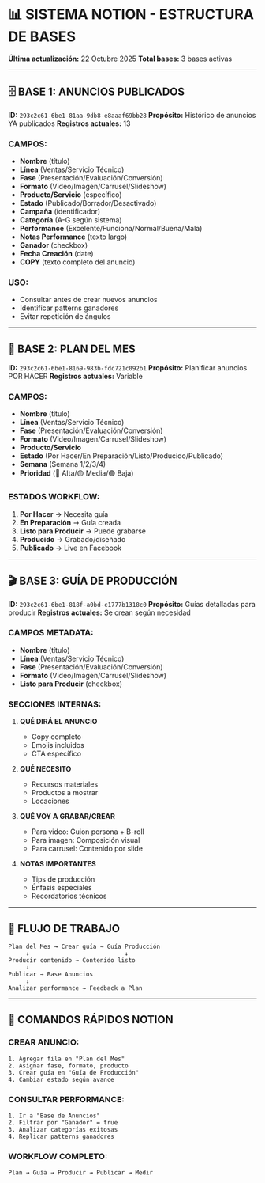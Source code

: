 # 📊 SISTEMA NOTION - ESTRUCTURA DE BASES

**Última actualización:** 22 Octubre 2025
**Total bases:** 3 bases activas

---

## 🗄️ BASE 1: ANUNCIOS PUBLICADOS

**ID:** `293c2c61-6be1-81aa-9db8-e8aaaf69bb28`
**Propósito:** Histórico de anuncios YA publicados
**Registros actuales:** 13

### CAMPOS:
- **Nombre** (título)
- **Línea** (Ventas/Servicio Técnico)
- **Fase** (Presentación/Evaluación/Conversión)
- **Formato** (Video/Imagen/Carrusel/Slideshow)
- **Producto/Servicio** (específico)
- **Estado** (Publicado/Borrador/Desactivado)
- **Campaña** (identificador)
- **Categoría** (A-G según sistema)
- **Performance** (Excelente/Funciona/Normal/Buena/Mala)
- **Notas Performance** (texto largo)
- **Ganador** (checkbox)
- **Fecha Creación** (date)
- **COPY** (texto completo del anuncio)

### USO:
- Consultar antes de crear nuevos anuncios
- Identificar patterns ganadores
- Evitar repetición de ángulos

---

## 📅 BASE 2: PLAN DEL MES

**ID:** `293c2c61-6be1-8169-983b-fdc721c092b1`
**Propósito:** Planificar anuncios POR HACER
**Registros actuales:** Variable

### CAMPOS:
- **Nombre** (título)
- **Línea** (Ventas/Servicio Técnico)
- **Fase** (Presentación/Evaluación/Conversión)
- **Formato** (Video/Imagen/Carrusel/Slideshow)
- **Producto/Servicio**
- **Estado** (Por Hacer/En Preparación/Listo/Producido/Publicado)
- **Semana** (Semana 1/2/3/4)
- **Prioridad** (🔴 Alta/🟡 Media/🟢 Baja)

### ESTADOS WORKFLOW:
1. **Por Hacer** → Necesita guía
2. **En Preparación** → Guía creada
3. **Listo para Producir** → Puede grabarse
4. **Producido** → Grabado/diseñado
5. **Publicado** → Live en Facebook

---

## 🎬 BASE 3: GUÍA DE PRODUCCIÓN

**ID:** `293c2c61-6be1-818f-a0bd-c1777b1318c0`
**Propósito:** Guías detalladas para producir
**Registros actuales:** Se crean según necesidad

### CAMPOS METADATA:
- **Nombre** (título)
- **Línea** (Ventas/Servicio Técnico)
- **Fase** (Presentación/Evaluación/Conversión)
- **Formato** (Video/Imagen/Carrusel/Slideshow)
- **Listo para Producir** (checkbox)

### SECCIONES INTERNAS:
1. **QUÉ DIRÁ EL ANUNCIO**
   - Copy completo
   - Emojis incluidos
   - CTA específico

2. **QUÉ NECESITO**
   - Recursos materiales
   - Productos a mostrar
   - Locaciones

3. **QUÉ VOY A GRABAR/CREAR**
   - Para video: Guion persona + B-roll
   - Para imagen: Composición visual
   - Para carrusel: Contenido por slide

4. **NOTAS IMPORTANTES**
   - Tips de producción
   - Énfasis especiales
   - Recordatorios técnicos

---

## 🔄 FLUJO DE TRABAJO

```
Plan del Mes → Crear guía → Guía Producción
     ↓                           ↓
Producir contenido → Contenido listo
     ↓
Publicar → Base Anuncios
     ↓
Analizar performance → Feedback a Plan
```

---

## 📝 COMANDOS RÁPIDOS NOTION

### CREAR ANUNCIO:
```
1. Agregar fila en "Plan del Mes"
2. Asignar fase, formato, producto
3. Crear guía en "Guía de Producción"
4. Cambiar estado según avance
```

### CONSULTAR PERFORMANCE:
```
1. Ir a "Base de Anuncios"
2. Filtrar por "Ganador" = true
3. Analizar categorías exitosas
4. Replicar patterns ganadores
```

### WORKFLOW COMPLETO:
```
Plan → Guía → Producir → Publicar → Medir
```
